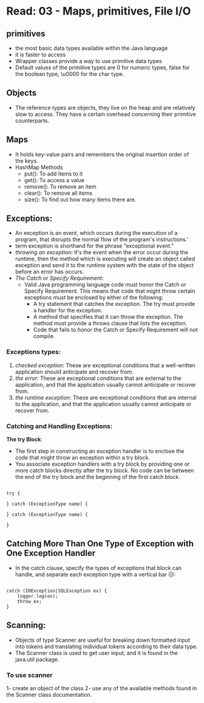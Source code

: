 # Read: 03 - Maps, primitives, File I/O

## primitives

- the most basic data types available within the Java language
- it is faster to access
- Wrapper classes provide a way to use primitive data types
- Default values of the primitive types are 0 for numeric types, false for the boolean type, \u0000 for the char type.

## Objects

- The reference types are objects, they live on the heap and are relatively slow to access. They have a certain overhead concerning their primitive counterparts.

## Maps

- It holds key-value pairs and remembers the original insertion order of the keys.
- HashMap Methods
  - put(): To add items to it
  - get(): To access a value
  - remove(): To remove an item
  - clear(): To remove all items
  - size(): To find out how many items there are.

## Exceptions:

- An exception is an event, which occurs during the execution of a program, that disrupts the normal flow of the program's instructions.'
- term exception is shorthand for the phrase "exceptional event."
- _throwing an exception:_ It's the event when the error occur during the runtime, then the method which is executing will create an object called exception and send it to the runtime system with the state of the object before an error has occurs.
- _The Catch or Specify Requirement_:
  - Valid Java programming language code must honor the Catch or Specify Requirement. This means that code that might throw certain exceptions must be enclosed by either of the following:
    - A try statement that catches the exception. The try must provide a handler for the exception.
    - A method that specifies that it can throw the exception. The method must provide a throws clause that lists the exception.
    - Code that fails to honor the Catch or Specify Requirement will not compile.

### Exceptions types:

1. _checked exception_: These are exceptional conditions that a well-written application should anticipate and recover from.
2. _the error_: These are exceptional conditions that are external to the application, and that the application usually cannot anticipate or recover from.
3. _the runtime exception_: These are exceptional conditions that are internal to the application, and that the application usually cannot anticipate or recover from.

### Catching and Handling Exceptions:

**The try Block**:

- The first step in constructing an exception handler is to enclose the code that might throw an exception within a try block.
- You associate exception handlers with a try block by providing one or more catch blocks directly after the try block. No code can be between the end of the try block and the beginning of the first catch block.

```

try {

} catch (ExceptionType name) {

} catch (ExceptionType name) {

}

```

## Catching More Than One Type of Exception with One Exception Handler

- In the catch clause, specify the types of exceptions that block can handle, and separate each exception type with a vertical bar (|):

```

catch (IOException|SQLException ex) {
    logger.log(ex);
    throw ex;
}

```

## Scanning:

- Objects of type Scanner are useful for breaking down formatted input into tokens and translating individual tokens according to their data type.
- The Scanner class is used to get user input, and it is found in the java.util package.

### To use scanner

1- create an object of the class
2- use any of the available methods found in the Scanner class documentation.
